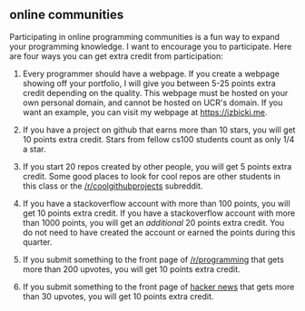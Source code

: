 ## online communities

Participating in online programming communities is a fun way to expand your programming knowledge.
I want to encourage you to participate.
Here are four ways you can get extra credit from participation:

1. Every programmer should have a webpage.
If you create a webpage showing off your portfolio,
I will give you between 5-25 points extra credit depending on the quality.
This webpage must be hosted on your own personal domain, and cannot be hosted on UCR's domain.
If you want an example, you can visit my webpage at https://izbicki.me.

1. If you have a project on github that earns more than 10 stars, you will get 10 points extra credit.
Stars from fellow cs100 students count as only 1/4 a star.

2. If you start 20 repos created by other people, you will get 5 points extra credit.
Some good places to look for cool repos are other students in this class or the [/r/coolgithubprojects](http://reddit.com/r/coolgithubprojects) subreddit.

2. If you have a stackoverflow account with more than 100 points, you will get 10 points extra credit.
If you have a stackoverflow account with more than 1000 points, you will get an *additional* 20 points extra credit.
You do not need to have created the account or earned the points during this quarter.

3. If you submit something to the front page of [/r/programming](http://www.reddit.com/r/programming) that gets more than 200 upvotes, you will get 10 points extra credit.

4. If you submit something to the front page of [hacker news](http://news.ycombinator.com) that gets more than 30 upvotes, you will get 10 points extra credit.

